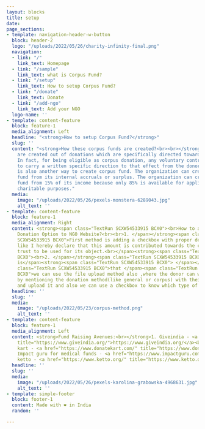 ```yaml
---
layout: blocks
title: setup
date: 
page_sections:
- template: navigation-header-w-button
  block: header-2
  logo: "/uploads/2022/05/26/charity-infinity-final.png"
  navigation:
  - link: "/"
    link_text: Homepage
  - link: "/sample"
    link_text: what is Corpus Fund?
  - link: "/setup"
    link_text: How to setup Corpus Fund?
  - link: "/donate"
    link_text: Donate
  - link: "/add-ngo"
    link_text: Add your NGO
  logo-name: ''
- template: content-feature
  block: feature-1
  media_alignment: Left
  headline: "<strong>How to setup Corpus Fund?</strong>"
  slug: ''
  content: "<strong>How these corpus funds are created?<br><br></strong>Corpus funds
    are created out of donations which are specifically directed towards corpus funds.
    In fact, for being eligible as corpus donation, any voluntary contribution needs
    to carry a written specific direction to that effect from the donor.<strong><br><br></strong>There
    is also another way to create corpus fund. The organization can create corpus
    fund from its internal accruals or surplus. The organization can create corpus
    fund from 15% of its income because only 85% is available for application towards
    charitable purposes."
  media:
    image: "/uploads/2022/05/26/pexels-monstera-6289043.jpg"
    alt_text: ''
- template: content-feature
  block: feature-1
  media_alignment: Right
  content: <strong><span class="TextRun SCXW54533915 BCX0"><br>How to add Corpus Fund
    Donation Option to NGO Website?<br><br>1. </span></strong><span class="TextRun
    SCXW54533915 BCX0">First method is adding a checkbox with proper declaration statement,
    like I hereby declare that this amount is contributed towards the corpus of the
    trust to be used for its object.<br></span><strong><span class="TextRun SCXW54533915
    BCX0"><br>2. </span></strong><span class="TextRun SCXW54533915 BCX0">Second method
    is</span><strong><span class="TextRun SCXW54533915 BCX0"> </span></strong><span
    class="TextRun SCXW54533915 BCX0">that </span><span class="TextRun SCXW69447982
    BCX0">we can use the file upload method also ,where the donor can write a letter
    by mentioning the donation method(like general or corpus) with their signature,
    and upload it and also we can use a checkbox to know which type of donation.</span>
  headline: ''
  slug: ''
  media:
    image: "/uploads/2022/05/23/corpus-method.png"
    alt_text: ''
- template: content-feature
  block: feature-1
  media_alignment: Left
  content: <strong>Fund Raising Avenues:<br></strong>1. Giveindia - <a href="https://www.giveindia.org/"
    title="https://www.giveindia.org/">https://www.giveindia.org/</a><br>2. Donate
    kart - <a href="https://www.donatekart.com/" title="https://www.donatekart.com/">https://www.donatekart.com/</a><br>3.
    Impact guru for medical funds - <a href="https://www.impactguru.com/" title="https://www.impactguru.com/">https://www.impactguru.com/</a><br>4.
    ketto - <a href="https://www.ketto.org/" title="https://www.ketto.org/">https://www.ketto.org/</a>
  headline: ''
  slug: ''
  media:
    image: "/uploads/2022/05/26/pexels-karolina-grabowska-4968631.jpg"
    alt_text: ''
- template: simple-footer
  block: footer-1
  content: Made with ❤︎ in India
  random: ''

---
```

